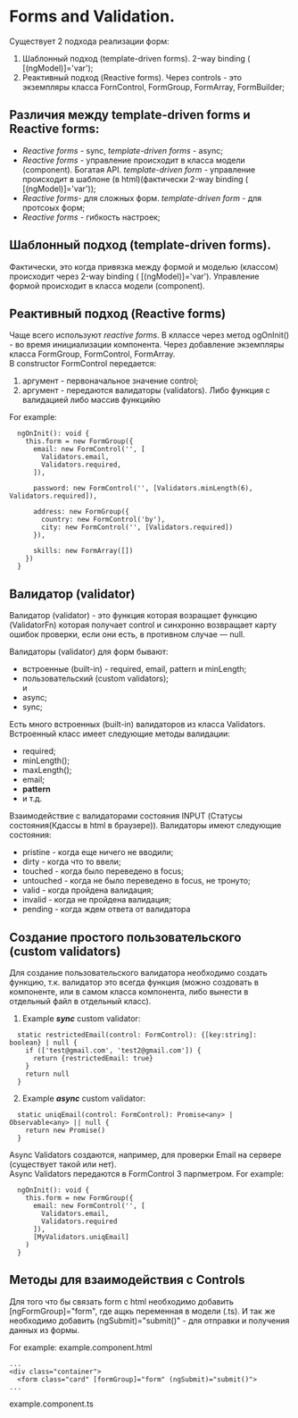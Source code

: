 # Forms and Validation.

  Существует 2 подхода реализации форм:  
  
1. Шаблонный подход (template-driven forms). 2-way binding ( [(ngModel)]='var');
1. Реактивный подход (Reactive forms). Через controls - это экземпляры класса FornControl, FormGroup, FormArray, FormBuilder;

## Различия между template-driven forms и Reactive forms:  
- *Reactive forms* - sync, *template-driven forms* - async; 
- *Reactive forms* - управление происходит в класса модели (component). Богатая API. *template-driven form* - управление происходит в шаблоне (в html)(фактически 2-way binding ( [(ngModel)]='var'));
- *Reactive forms*- для сложных форм. *template-driven form* - для протсоых форм;
- *Reactive forms* - гибкость настроек;


## Шаблонный подход (template-driven forms).
Фактически, это когда привязка между формой и моделью (классом) происходит через 2-way binding ( [(ngModel)]='var').  Управление формой происходит в класса модели (component).

## Реактивный подход (Reactive forms)
Чаще всего используют *reactive forms*. В кллассе через метод ogOnInit() - во время инициализации компонента. Через добавление экземпляры класса FormGroup, FormControl, FormArray.   
В constructor FormControl передается:  
1. аргумент - первоначальное значение control;
2. аргумент - передаются валидаторы (validators). Либо функция с валидацией либо массив функцийю

For example:

```
  ngOnInit(): void {
    this.form = new FormGroup({
      email: new FormControl('', [
        Validators.email,
        Validators.required,
      ]),
      
      password: new FormControl('', [Validators.minLength(6), Validators.required]),
      
      address: new FormGroup({
        country: new FormControl('by'),
        city: new FormControl('', [Validators.required])
      }),
      
      skills: new FormArray([])
    })
  }
```

## Валидатор (validator)
Валидатор (validator) - это функция которая возращает функцию (ValidatorFn) которая получает control и синхронно возвращает карту ошибок проверки, если они есть, в противном случае — null.
  
Валидаторы (validator) для форм бывают:
  
  * встроенные (built-in) - required, email, pattern и minLength;
  * пользовательский (custom validators);  
  и
  * async;
  * sync;

Есть много встроенных (built-in) валидаторов из класса Validators. Встроенный класс имеет следующие методы валидации:  
  * required;
  * minLength();
  * maxLength();
  * email;
  * **pattern**
  * и т.д.

Взаимодействие с валидаторами состояния INPUT (Статусы состояния(Кдассы в html в браузере)).
Валидаторы имеют следующие состояния:  
* pristine - когда еще ничего не вводили;
* dirty - когда что то ввели;
* touched - когда было переведено в focus;
* untouched - когда не было переведено в focus, не тронуто;
* valid - когда пройдена валидация;
* invalid - когда не пройдена валидация;
* pending - когда ждем ответа от валидатора

## Создание простого пользовательского (custom validators)

Для создание пользовательского валидатора необходимо создать функцию, т.к. валидатор это всегда функция (можно создовать в компоненте, или в самом класса компонента, либо вынести в отдельный файл в отдельный класс).

1. Example ***sync*** custom validator:
```
  static restrictedEmail(control: FormControl): {[key:string]: boolean} | null {
    if (['test@gmail.com', 'test2@gmail.com']) {
      return {restrictedEmail: true}
    }
    return null
  }
```

2. Example ***async*** custom validator:
```
  static uniqEmail(control: FormControl): Promise<any> | Observable<any> || null {
    return new Promise()
  }
```
Async Validators создаются, например, для проверки Email на сервере (существует такой или нет).  
Async Validators передаются в FormControl 3 парпметром.
For example:
```
  ngOnInit(): void {
    this.form = new FormGroup({
      email: new FormControl('', [
        Validators.email,
        Validators.required
      ]),
      [MyValidators.uniqEmail]
    )
  }
```

## Методы для взаимодействия с Controls

Для того что бы связать form c html необходимо добавить [ngFormGroup]="form", где ащкь переменная в модели (.ts). И так же необходимо добавить (ngSubmit)="submit()" - для отправки и получения данных из формы.  

For example:
example.component.html
```
...
<div class="container">
  <form class="card" [formGroup]="form" (ngSubmit)="submit()">
...
```
example.component.ts
```

```
